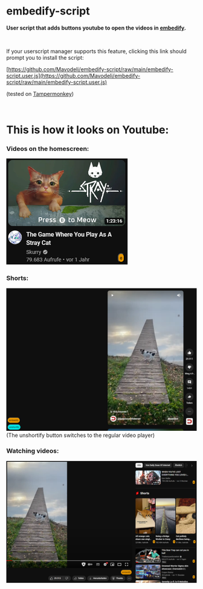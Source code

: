 # embedify-script

**User script that adds buttons youtube to open the videos in [embedify](https://mavodeli.de/embedify).**

<br />

If your userscript manager supports this feature, clicking this link should prompt you to install the script:

[https://github.com/Mavodeli/embedify-script/raw/main/embedify-script.user.js](https://github.com/Mavodeli/embedify-script/raw/main/embedify-script.user.js)


(tested on [Tampermonkey](https://tampermonkey.net))

<br />

# This is how it looks on Youtube:
### Videos on the homescreen:
![example of homescreen video](example-images/home.png)

### Shorts:
![example of shorts video](example-images/shorts.png)
<br />
(The unshortify button switches to the regular video player)

### Watching videos:
![example of regular video player](example-images/watch.png)